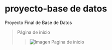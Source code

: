 # proyecto-base de datos
Proyecto Final de Base de Datos

>Página de inicio
>>![Imagen Pagina de inicio](https://github.com/UnoGuilleSalvaje/db-proyecto/assets/96224990/c6e692af-e0ff-45b6-b816-d80db3838722)
